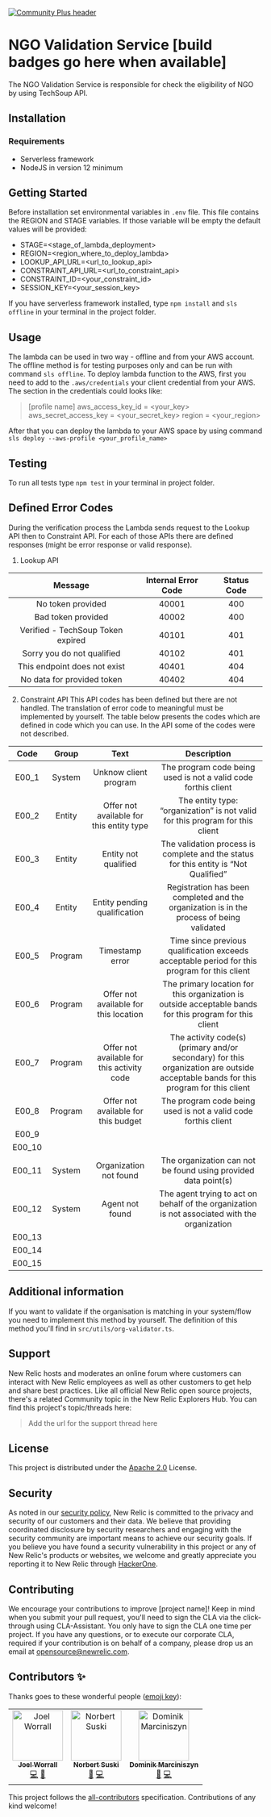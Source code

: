 [![Community Plus header](https://github.com/newrelic/opensource-website/raw/master/src/images/categories/Community_Plus.png)](https://opensource.newrelic.com/oss-category/#community-plus)

# NGO Validation Service [build badges go here when available]

The NGO Validation Service is responsible for check the eligibility of NGO by using TechSoup API.

## Installation

### Requirements

- Serverless framework
- NodeJS in version 12 minimum

## Getting Started

Before installation set environmental variables in `.env` file. This file contains the REGION and STAGE variables. If those variable will be empty the default values will be provided:

- STAGE=<stage_of_lambda_deployment>
- REGION=<region_where_to_deploy_lambda>
- LOOKUP_API_URL=<url_to_lookup_api>
- CONSTRAINT_API_URL=<url_to_constraint_api>
- CONSTRAINT_ID=<your_constraint_id>
- SESSION_KEY=<your_session_key>

If you have serverless framework installed, type `npm install` and `sls offline` in your terminal in the project folder.

## Usage

The lambda can be used in two way - offline and from your AWS account. The offline method is for testing purposes only and can be run with command `sls offline`. To deploy lambda function to the AWS, first you need to add to the `.aws/credentials` your client credential from your AWS. The section in the credentials could looks like:

> [profile name]
> aws_access_key_id = <your_key>
> aws_secret_access_key = <your_secret_key>
> region = <your_region>

After that you can deploy the lambda to your AWS space by using command `sls deploy --aws-profile <your_profile_name>`

## Testing

To run all tests type `npm test` in your terminal in project folder.

## Defined Error Codes

During the verification process the Lambda sends request to the Lookup API then to Constraint API. For each of those APIs there are defined responses (might be error response or valid response).

1. Lookup API

|              Message              | Internal Error Code | Status Code |
| :-------------------------------: | :-----------------: | :---------: |
|         No token provided         |        40001        |     400     |
|        Bad token provided         |        40002        |     400     |
| Verified - TechSoup Token expired |        40101        |     401     |
|    Sorry you do not qualified     |        40102        |     401     |
|   This endpoint does not exist    |        40401        |     404     |
|    No data for provided token     |        40402        |     404     |

2. Constraint API
   This API codes has been defined but there are not handled. The translation of error code to meaningful must be implemented by yourself. The table below presents the codes which are defined in code which you can use. In the API some of the codes were not described.

|  Code  |  Group  |                    Text                    |                                                             Description                                                             |
| :----: | :-----: | :----------------------------------------: | :---------------------------------------------------------------------------------------------------------------------------------: |
| E00_1  | System  |           Unknow client program            |                                   The program code being used is not a valid code forthis client                                    |
| E00_2  | Entity  |  Offer not available for this entity type  |                            The entity type: “organization” is not valid for this program for this client                            |
| E00_3  | Entity  |            Entity not qualified            |                        The validation process is complete and the status for this entity is “Not Qualified”                         |
| E00_4  | Entity  |        Entity pending qualification        |                      Registration has been completed and the organization is in the process of being validated                      |
| E00_5  | Program |              Timestamp error               |                    Time since previous qualification exceeds acceptable period for this program for this client                     |
| E00_6  | Program |   Offer not available for this location    |               The primary location for this organization is outside acceptable bands for this program for this client               |
| E00_7  | Program | Offer not available for this activity code | The activity code(s) (primary and/or secondary) for this organization are outside acceptable bands for this program for this client |
| E00_8  | Program |    Offer not available for this budget     |                                   The program code being used is not a valid code forthis client                                    |
| E00_9  |         |                                            |                                                                                                                                     |
| E00_10 |         |                                            |                                                                                                                                     |
| E00_11 | System  |           Organization not found           |                                   The organization can not be found using provided data point(s)                                    |
| E00_12 | System  |              Agent not found               |                    The agent trying to act on behalf of the organization is not associated with the organization                    |
| E00_13 |         |                                            |                                                                                                                                     |
| E00_14 |         |                                            |                                                                                                                                     |
| E00_15 |         |                                            |                                                                                                                                     |

## Additional information

If you want to validate if the organisation is matching in your system/flow you need to implement this method by yourself. The definition of this method you'll find in `src/utils/org-validator.ts`.

## Support

New Relic hosts and moderates an online forum where customers can interact with New Relic employees as well as other customers to get help and share best practices. Like all official New Relic open source projects, there's a related Community topic in the New Relic Explorers Hub. You can find this project's topic/threads here:

> Add the url for the support thread here

## License

This project is distributed under the [Apache 2.0](http://apache.org/licenses/LICENSE-2.0.txt) License.

## Security

As noted in our [security policy](https://github.com/newrelic/nr-ngo-validation-serverless/security/policy), New Relic is committed to the privacy and security of our customers and their data. We believe that providing coordinated disclosure by security researchers and engaging with the security community are important means to achieve our security goals.
If you believe you have found a security vulnerability in this project or any of New Relic's products or websites, we welcome and greatly appreciate you reporting it to New Relic through [HackerOne](https://hackerone.com/newrelic).

## Contributing

We encourage your contributions to improve [project name]! Keep in mind when you submit your pull request, you'll need to sign the CLA via the click-through using CLA-Assistant. You only have to sign the CLA one time per project.
If you have any questions, or to execute our corporate CLA, required if your contribution is on behalf of a company, please drop us an email at opensource@newrelic.com.

## Contributors ✨

Thanks goes to these wonderful people ([emoji key](https://allcontributors.org/docs/en/emoji-key)):

<!-- ALL-CONTRIBUTORS-LIST:START - Do not remove or modify this section -->
<!-- prettier-ignore -->
<table>
  <tr>
    <td align="center"><a href="http://joelworrall.com"><img src="https://avatars0.githubusercontent.com/u/929261?v=4" width="100px;" alt="Joel Worrall"/><br /><sub><b>Joel Worrall</b></sub></a><br /><a href="https://github.com/newrelic/nr-ngo-validation-serverless/commits?author=tangollama" title="Code">💻</a> <a href="#ideas-tangollama" title="Ideas, Planning, & Feedback">🤔</a></td>
    <td align="center"><a href="https://github.com/norbertsuski"><img src="https://avatars2.githubusercontent.com/u/5214156?v=4" width="100px;" alt="Norbert Suski"/><br /><sub><b>Norbert Suski</b></sub></a><br /><a href="#ideas-nsus" title="Ideas, Planning, & Feedback">🤔</a> <a href="https://github.com/newrelic/nr-ngo-validation-serverless/commits?author=norbertsuski" title="Code">💻</a>
    <td align="center"><a href="https://github.com/DominikMarciniszyn"><img src="https://avatars3.githubusercontent.com/u/59443662?v=4" width="100px;" alt="Dominik Marciniszyn"/><br /><sub><b>Dominik Marciniszyn</b></sub></a><br /><a href="#ideas-dmar" title="Ideas, Planning, & Feedback">🤔</a> <a href="https://github.com/newrelic/nr-ngo-validation-serverless/commits?author=DominikMarciniszyn" title="Code">💻</a></td>
  </tr>
</table>

<!-- ALL-CONTRIBUTORS-LIST:END -->

This project follows the [all-contributors](https://github.com/all-contributors/all-contributors) specification. Contributions of any kind welcome!

